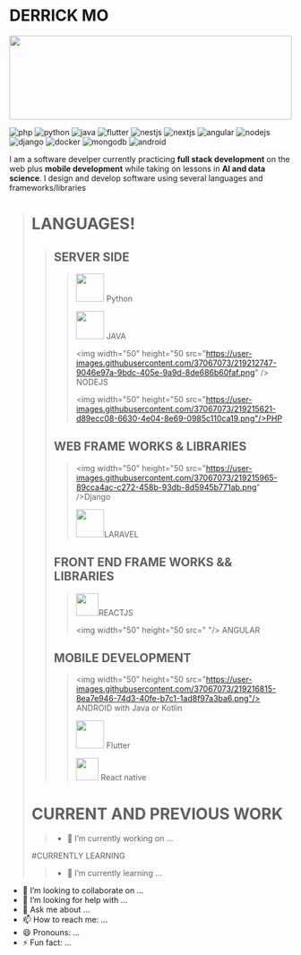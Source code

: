 
# DERRICK MO

<img width="100%" height="150px" src="https://user-images.githubusercontent.com/37067073/219195487-ad6b615c-a760-4940-bb22-b16e5b786e4a.jpg" />

![php](https://user-images.githubusercontent.com/37067073/219215621-d89ecc08-6630-4e04-8e69-0985c110ca19.png)
![python](https://user-images.githubusercontent.com/37067073/219161558-130962cc-acaf-4798-bedb-bd0cc4dc9b65.jpeg)
![java](https://user-images.githubusercontent.com/37067073/219161566-7a903e58-cc4d-4abc-9669-319caee776b7.png)
![flutter](https://user-images.githubusercontent.com/37067073/219215238-3da5701d-c7b9-4a14-9c1d-1cf74c6735e0.png)
![nestjs](https://user-images.githubusercontent.com/37067073/219212705-a103b4ba-6a9c-4d24-bddd-d0dc04d98332.png)
![nextjs](https://user-images.githubusercontent.com/37067073/219212730-18b22dfc-2b72-4b59-973e-1b0d9ade3d46.png)
![angular](https://user-images.githubusercontent.com/37067073/219212741-19b8b7d3-2e91-4369-a427-603ce4f24adc.png)
![nodejs](https://user-images.githubusercontent.com/37067073/219212747-9046e97a-9bdc-405e-9a9d-8de686b60faf.png)
![django](https://user-images.githubusercontent.com/37067073/219215965-89cca4ac-c272-458b-93db-8d5945b771ab.png)
![docker](https://user-images.githubusercontent.com/37067073/219216543-1255f3f4-ba7a-4bd0-a8df-1a6a962922c0.png)
![mongodb](https://user-images.githubusercontent.com/37067073/219216546-0e9420a4-3fc6-4708-969e-6fe82a55e042.png)
![android](https://user-images.githubusercontent.com/37067073/219216815-8ea7e946-74d3-40fe-b7c1-1ad8f97a3ba6.png)
           
I am a software develper currently practicing **full stack development** on the web plus **mobile development** while taking on lessons in **AI and data science**.
I design and develop software using several languages and frameworks/libraries

> # LANGUAGES!
> 
>> ## SERVER SIDE
>> 
>>> <img height="50" width="50" src="https://user-images.githubusercontent.com/37067073/219161558-130962cc-acaf-4798-bedb-bd0cc4dc9b65.jpeg" /> Python
>>> 
>>> <img width="50" height="50" src="https://user-images.githubusercontent.com/37067073/219161566-7a903e58-cc4d-4abc-9669-319caee776b7.png" /> JAVA
>>> 
>>> <img width="50" height="50 src="https://user-images.githubusercontent.com/37067073/219212747-9046e97a-9bdc-405e-9a9d-8de686b60faf.png" /> NODEJS
>>> 
>>> <img width="50" height="50 src="https://user-images.githubusercontent.com/37067073/219215621-d89ecc08-6630-4e04-8e69-0985c110ca19.png"/>PHP
>>
>> ## WEB FRAME WORKS & LIBRARIES
>> 
>>> <img width="50" height="50 src="https://user-images.githubusercontent.com/37067073/219215965-89cca4ac-c272-458b-93db-8d5945b771ab.png" />Django
>>> 
>>> <img width="50" height="50" src="https://user-images.githubusercontent.com/37067073/219219942-6bb33d21-5cf4-48e3-b82d-d39aef2ca0bf.png" />LARAVEL
>>
>> ## FRONT END FRAME WORKS && LIBRARIES
>>> <img width="40" height="40" src="https://user-images.githubusercontent.com/37067073/219161527-c73e804e-5d61-441a-866e-07bb58789b15.png" />REACTJS
>>> 
>>> <img width="50" height="50 src=" "/> ANGULAR
>>
>> ## MOBILE DEVELOPMENT
>> 
>>> <img width="50" height="50 src="https://user-images.githubusercontent.com/37067073/219216815-8ea7e946-74d3-40fe-b7c1-1ad8f97a3ba6.png"/> ANDROID with Java or Kotlin
>>> 
>>> <img width="50" height="50" src="https://user-images.githubusercontent.com/37067073/219161574-028fecde-ef07-4dbc-aafa-64cd0debb0eb.jpeg" /> Flutter
>>>
>>> <img width="40" height="40" src="https://user-images.githubusercontent.com/37067073/219161527-c73e804e-5d61-441a-866e-07bb58789b15.png" /> React native
> # CURRENT AND PREVIOUS WORK
> 
>> - 🔭 I’m currently working on ...
>
> #CURRENTLY LEARNING
> 
>> - 🌱 I’m currently learning ...
- 👯 I’m looking to collaborate on ...
- 🤔 I’m looking for help with ...
- 💬 Ask me about ...
- 📫 How to reach me: ...
- 😄 Pronouns: ...
- ⚡ Fun fact: ...
